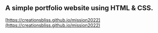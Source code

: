 ## A simple portfolio website using HTML & CSS.

[https://creationsbliss.github.io/mission2022](https://creationsbliss.github.io/mission2022)
